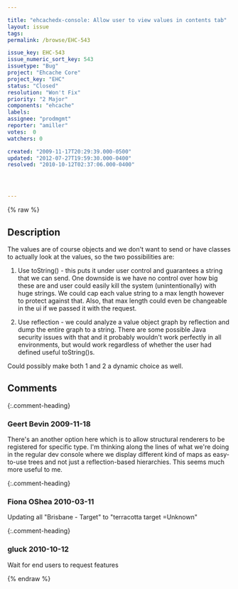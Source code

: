 ```yaml
---

title: "ehcachedx-console: Allow user to view values in contents tab"
layout: issue
tags: 
permalink: /browse/EHC-543

issue_key: EHC-543
issue_numeric_sort_key: 543
issuetype: "Bug"
project: "Ehcache Core"
project_key: "EHC"
status: "Closed"
resolution: "Won't Fix"
priority: "2 Major"
components: "ehcache"
labels: 
assignee: "prodmgmt"
reporter: "amiller"
votes:  0
watchers: 0

created: "2009-11-17T20:29:39.000-0500"
updated: "2012-07-27T19:59:30.000-0400"
resolved: "2010-10-12T02:37:06.000-0400"




---
```


{% raw %}

## Description

<div markdown="1" class="description">

The values are of course objects and we don't want to send or have classes to actually look at the values, so the two possibilities are:

1) Use toString() - this puts it under user control and guarantees a string that we can send.  One downside is we have no control over how big these are and user could easily kill the system (unintentionally) with huge strings.  We could cap each value string to a max length however to protect against that.  Also, that max length could even be changeable in the ui if we passed it with the request.

2) Use reflection - we could analyze a value object graph by reflection and dump the entire graph to a string.  There are some possible Java security issues with that and it probably wouldn't work perfectly in all environments, but would work regardless of whether the user had defined useful toString()s.  

Could possibly make both 1 and 2 a dynamic choice as well.  

</div>

## Comments


{:.comment-heading}
### **Geert Bevin** <span class="date">2009-11-18</span>

<div markdown="1" class="comment">

There's an another option here which is to allow structural renderers to be registered for specific type. I'm thinking along the lines of what we're doing in the regular dev console where we display different kind of maps as easy-to-use trees and not just a reflection-based hierarchies. This seems much more useful to me.

</div>


{:.comment-heading}
### **Fiona OShea** <span class="date">2010-03-11</span>

<div markdown="1" class="comment">

 Updating all "Brisbane - Target" to "terracotta target =Unknown"

</div>


{:.comment-heading}
### **gluck** <span class="date">2010-10-12</span>

<div markdown="1" class="comment">

Wait for end users to request features

</div>



{% endraw %}
